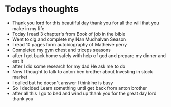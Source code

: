 # Todays thoughts
- Thank you lord for this beautiful day thank you for all the will that you make in my life
- Today I read 3 chapter's from Book of job in the bible 
- Went to clg and complete my Nan Mudhalvan Season 
- I read 10 pages form autobiography of Matheive perry
- Completed my gym chest and triceps seasons
- after I get back home safely with help of god and prepare my dinner and eat it
- after I did some research for my dad He ask me to do 
- Now I thought to talk to anton ben brother about Investing in stock market
- I called but he doesn't answer I think he is busy
- So I decided Learn something until get back from anton brother
- after all this I go to bed and wind up thank you for the great day lord thank you
